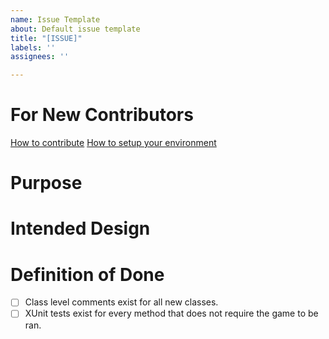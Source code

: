 ```yaml
---
name: Issue Template
about: Default issue template
title: "[ISSUE]"
labels: ''
assignees: ''

---
```


# For New Contributors
[How to contribute]()
[How to setup your environment]()

# Purpose
<!-- Describe why this issue is needed. -->

# Intended Design
<!-- Provide any relevant design documents, create any if complexity requires. -->


# Definition of Done
- [ ] Class level comments exist for all new classes.
- [ ] XUnit tests exist for every method that does not require the game to be ran.
<!-- Create more required items as needed. -->
